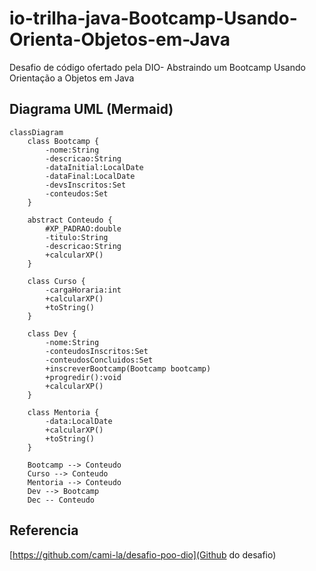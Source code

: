 # io-trilha-java-Bootcamp-Usando-Orienta-Objetos-em-Java
Desafio de código ofertado pela DIO- Abstraindo um Bootcamp Usando Orientação a Objetos em Java


## Diagrama UML (Mermaid)
```mermaid
classDiagram
    class Bootcamp {
        -nome:String
        -descricao:String
        -dataInitial:LocalDate
        -dataFinal:LocalDate
        -devsInscritos:Set
        -conteudos:Set
    }

    abstract Conteudo {
        #XP_PADRAO:double
        -titulo:String
        -descricao:String
        +calcularXP()
    }

    class Curso {
        -cargaHoraria:int
        +calcularXP()
        +toString()
    }

    class Dev {
        -nome:String
        -conteudosInscritos:Set
        -conteudosConcluidos:Set
        +inscreverBootcamp(Bootcamp bootcamp)
        +progredir():void
        +calcularXP()
    }

    class Mentoria {
        -data:LocalDate
        +calcularXP()
        +toString()
    }

    Bootcamp --> Conteudo
    Curso --> Conteudo
    Mentoria --> Conteudo
    Dev --> Bootcamp
    Dec -- Conteudo
```

## Referencia
[https://github.com/cami-la/desafio-poo-dio](Github do desafio)
